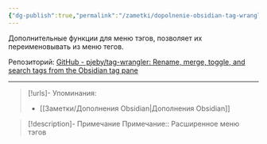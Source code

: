 ```yaml
---
{"dg-publish":true,"permalink":"/zametki/dopolnenie-obsidian-tag-wrangler/","created":"2024-07-10 01:13","updated":"2024-10-09T19:50:45+03:00"}
---
```


Дополнительные функции для меню тэгов, позволяет их переименовывать из меню тегов.

Репозиторий: [GitHub - pjeby/tag-wrangler: Rename, merge, toggle, and search tags from the Obsidian tag pane](https://github.com/pjeby/tag-wrangler)

---
> [!urls]- Упоминания:
> - [[Заметки/Дополнения Obsidian\|Дополнения Obsidian]]

> [!description]- Примечание
> Примечание:: Расширенное меню тэгов
